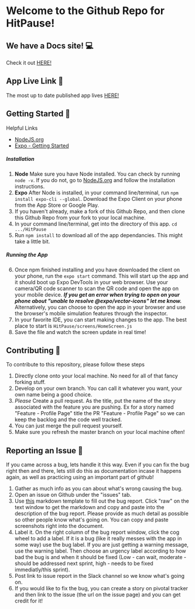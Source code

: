 # Welcome to the Github Repo for HitPause!

## We have a Docs site! 💻
Check it out [HERE!](https://stupefied-brown-18fe4f.netlify.app)
## App Live Link 📲
The most up to date published app lives [HERE!](https://expo.io/@drewpoo99/hitpause)
## Getting Started 🚀
Helpful Links
- [NodeJS.org](https://nodejs.org/en/)
- [Expo - Getting Started](https://expo.io/learn)
##### Installation
1. **Node** Make sure you have Node installed. You can check by running `node -v`. If you do not, go to [NodeJS.org](https://nodejs.org/en/) and follow the installation instructions.
2. **Expo** After Node is installed, in your command line/terminal, run `npm install expo-cli --global`. Download the Expo Client on your phone from the App Store or Google Play.
3. If you haven't already, make a fork of this Github Repo, and then clone this Github Repo from your fork to your local machine. 
4. In your command line/terminal, get into the directory of this app. `cd .../HitPause` 
5. Run `npm install` to download all of the app dependancies. This might take a little bit. 

##### Running the App
6. Once npm finished installing and you have downloaded the client on your phone, run the `expo start` command. This will start up the app and it should boot up Expo DevTools in your web browser. Use your camera/QR code scanner to scan the QR code and open the app on your mobile device.
***If you get an error when trying to open on your phone about "unable to resolve @expo/vector-icons" let me know.***
Alternatively, you can choose to open the app in your browser and use the browser's mobile simulation features through the inspector.
7. In your favorite IDE, you can start making changes to the app. The best place to start is `HitPause/screens/HomeScreen.js`
8. Save the file and watch the screen update in real time! 

## Contributing 🎉
To contribute to this repository, please follow these steps
1. Directly clone onto your local machine. No need for all of that fancy forking stuff. 
2. Develop on your own branch. You can call it whatever you want, your own name being a good choice. 
3. *Please* Create a pull request. As the title, put the name of the story associated with the feature you are pushing. Ex for a story named "Feature - Profile Page" title the PR "Feature - Profile Page" so we can keep the backlog and the code well tracked. 
4. You can just merge the pull request yourself. 
5. Make sure you refresh the master branch on your local machine often!

## Reporting an Issue 🐛
If you came across a bug, lets handle it this way. Even if you can fix the bug right then and there, lets still do this as documentation incase it happens again, as well as practicing using an important part of github! 
1. Gather as much info as you can about what's wrong causing the bug.
2. Open an issue on Github under the "issues" tab.
3. Use [this](https://github.com/HitPauseApp/HitPause/blob/master/BugReports.md) markdown template to fill out the bug report. Click "raw" on the text window to get the markdown and copy and paste into the description of the bug report. Please provide as much detail as possible so other people know what's going on. You can copy and paste screenshots right into the document.
4. Label it. On the right column of the bug report window, click the cog wheel to add a label. If it is a bug (like it really messes with the app in some way) use the bug label. If you are just getting a warning message, use the warning label. Then choose an urgency label according to how bad the bug is and when it should be fixed (Low - can wait, moderate - should be addressed next sprint, high - needs to be fixed immediatly/this sprint).
5. Post link to issue report in the Slack channel so we know what's going on.
5. If you would like to fix the bug, you can create a story on pivotal tracker and then link to the issue (the url on the issue page) and you can get credit for it!
